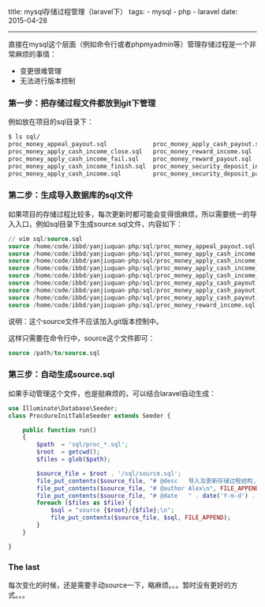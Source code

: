 title: mysql存储过程管理（laravel下）
tags:
    - mysql 
    - php 
    - laravel
date: 2015-04-28

---

直接在mysql这个层面（例如命令行或者phpmyadmin等）管理存储过程是一个非常麻烦的事情：

- 变更很难管理
- 无法进行版本控制

### 第一步：把存储过程文件都放到git下管理

例如放在项目的sql目录下：

```sh
$ ls sql/
proc_money_appeal_payout.sql             proc_money_apply_cash_payout.sql
proc_money_apply_cash_income_close.sql   proc_money_reward_income.sql
proc_money_apply_cash_income_fail.sql    proc_money_reward_payout.sql
proc_money_apply_cash_income_finish.sql  proc_money_security_deposit_income.sql
proc_money_apply_cash_income.sql         proc_money_security_deposit_payout.sql
```

### 第二步：生成导入数据库的sql文件

如果项目的存储过程比较多，每次更新时都可能会变得很麻烦，所以需要统一的导入入口，例如sql目录下生成source.sql文件，内容如下：

```sql
// vim sql/source.sql
source /home/code/ibbd/yanjiuquan-php/sql/proc_money_appeal_payout.sql;
source /home/code/ibbd/yanjiuquan-php/sql/proc_money_apply_cash_income.sql;
source /home/code/ibbd/yanjiuquan-php/sql/proc_money_apply_cash_income_close.sql;
source /home/code/ibbd/yanjiuquan-php/sql/proc_money_apply_cash_income_fail.sql;
source /home/code/ibbd/yanjiuquan-php/sql/proc_money_apply_cash_income_finish.sql;
source /home/code/ibbd/yanjiuquan-php/sql/proc_money_apply_cash_payout.sql;
source /home/code/ibbd/yanjiuquan-php/sql/proc_money_apply_cash_payout_close.sql;
source /home/code/ibbd/yanjiuquan-php/sql/proc_money_apply_cash_payout_finish.sql;
source /home/code/ibbd/yanjiuquan-php/sql/proc_money_reward_income.sql;
```

说明：这个source文件不应该加入git版本控制中。

这样只需要在命令行中，source这个文件即可：

```sql
source /path/to/source.sql
```

### 第三步：自动生成source.sql

如果手动管理这个文件，也是挺麻烦的，可以结合laravel自动生成：

```php
use Illuminate\Database\Seeder;
class ProcdureInitTableSeeder extends Seeder {

    public function run()
    {
        $path  = 'sql/proc_*.sql';
        $root  = getcwd();
        $files = glob($path);

        $source_file = $root . '/sql/source.sql';
        file_put_contents($source_file, "# @desc   导入及更新存储过程结构, 生成命令：php artisan db:seed\n");
        file_put_contents($source_file, "# @author Alex\n", FILE_APPEND);
        file_put_contents($source_file, "# @date   " . date('Y-m-d') . "\n\n", FILE_APPEND);
        foreach ($files as $file) {
            $sql = "source {$root}/{$file};\n";
            file_put_contents($source_file, $sql, FILE_APPEND);
        }
    }

}
```

### The last

每次变化的时候，还是需要手动source一下，略麻烦。。。暂时没有更好的方式。。。

